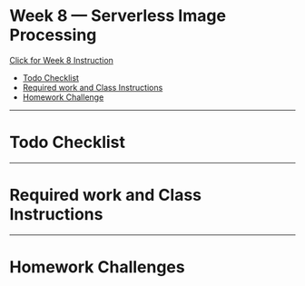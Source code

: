 # Week 8 — Serverless Image Processing

[Click for Week 8 Instruction]()


- [Todo Checklist](#todo-checklist)
- [Required work and Class Instructions](#required-work-and-class-instructions)
- [Homework Challenge](#homework-challenges)

***
# Todo Checklist

***

# Required work and Class Instructions

***

# Homework Challenges